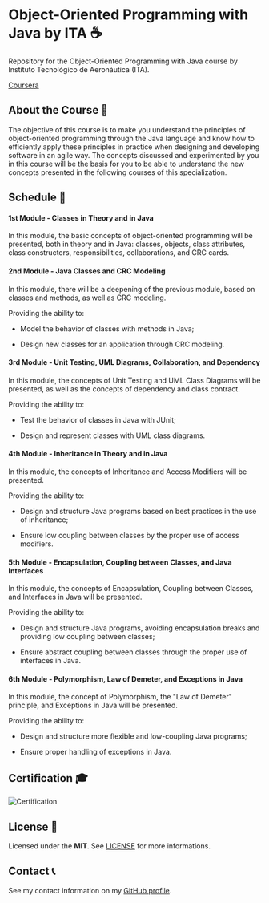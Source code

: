 # Object-Oriented Programming with Java by ITA ☕
Repository for the Object-Oriented Programming with Java course by Instituto Tecnológico de Aeronáutica (ITA).

[Coursera](https://www.coursera.org/learn/orientacao-a-objetos-com-java/home/info)

## About the Course 📙

The objective of this course is to make you understand the principles of object-oriented programming through the Java language and know how to efficiently apply these principles in practice when designing and developing software in an agile way. The concepts discussed and experimented by you in this course will be the basis for you to be able to understand the new concepts presented in the following courses of this specialization.

## Schedule 📅

#### 1st Module - Classes in Theory and in Java

In this module, the basic concepts of object-oriented programming will be presented, both in theory and in Java: classes, objects, class attributes, class constructors, responsibilities, collaborations, and CRC cards.

#### 2nd Module - Java Classes and CRC Modeling

In this module, there will be a deepening of the previous module, based on classes and methods, as well as CRC modeling.

Providing the ability to:

- Model the behavior of classes with methods in Java;

- Design new classes for an application through CRC modeling.

#### 3rd Module - Unit Testing, UML Diagrams, Collaboration, and Dependency

In this module, the concepts of Unit Testing and UML Class Diagrams will be presented, as well as the concepts of dependency and class contract.

Providing the ability to:

- Test the behavior of classes in Java with JUnit;

- Design and represent classes with UML class diagrams.

#### 4th Module - Inheritance in Theory and in Java

In this module, the concepts of Inheritance and Access Modifiers will be presented.

Providing the ability to:

- Design and structure Java programs based on best practices in the use of inheritance;

- Ensure low coupling between classes by the proper use of access modifiers.

#### 5th Module - Encapsulation, Coupling between Classes, and Java Interfaces

In this module, the concepts of Encapsulation, Coupling between Classes, and Interfaces in Java will be presented.

Providing the ability to:

- Design and structure Java programs, avoiding encapsulation breaks and providing low coupling between classes;

- Ensure abstract coupling between classes through the proper use of interfaces in Java.

#### 6th Module - Polymorphism, Law of Demeter, and Exceptions in Java

In this module, the concept of Polymorphism, the "Law of Demeter" principle, and Exceptions in Java will be presented.

Providing the ability to:

- Design and structure more flexible and low-coupling Java programs;

- Ensure proper handling of exceptions in Java.

## Certification 🎓

![Certification](https://github.com/bernardodangelo/object-oriented-java-ita/blob/main/Certification.png)

## License 🧾

Licensed under the **MIT**. See [LICENSE](LICENSE.md) for more informations.

## Contact 📞

See my contact information on my [GitHub profile](https://github.com/bernardodangelo).
